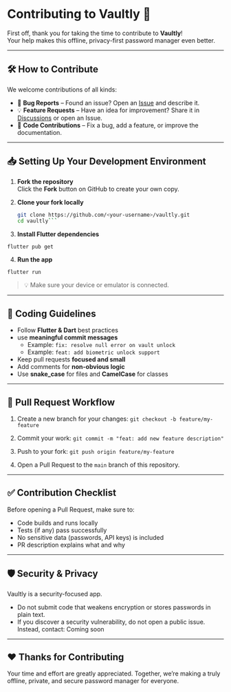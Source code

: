 # Contributing to Vaultly 🔐

First off, thank you for taking the time to contribute to **Vaultly**!  
Your help makes this offline, privacy-first password manager even better.  

---

## 🛠 How to Contribute

We welcome contributions of all kinds:

- 🐛 **Bug Reports** – Found an issue? Open an [Issue](../../issues) and describe it.
- 💡 **Feature Requests** – Have an idea for improvement? Share it in [Discussions](../../discussions) or open an Issue.
- 🔧 **Code Contributions** – Fix a bug, add a feature, or improve the documentation.

---

## 📥 Setting Up Your Development Environment

1. **Fork the repository**  
   Click the **Fork** button on GitHub to create your own copy.

2. **Clone your fork locally**

   ```bash
   git clone https://github.com/<your-username>/vaultly.git
   cd vaultly```

3. **Install Flutter dependencies**

`flutter pub get`

4. **Run the app**

`flutter run`

>💡 Make sure your device or emulator is connected.

---

## 📏 Coding Guidelines

- Follow **Flutter & Dart** best practices
- use **meaningful commit messages**
  - Example: `fix: resolve null error on vault unlock`
  - Example: `feat: add biometric unlock support`
- Keep pull requests **focused and small**
- Add comments for **non-obvious logic**
- Use **snake_case** for files and **CamelCase** for classes

---

## 🔀 Pull Request Workflow

1. Create a new branch for your changes:
`git checkout -b feature/my-feature`

2. Commit your work:
`git commit -m "feat: add new feature description"`

3. Push to your fork:
`git push origin feature/my-feature`

4. Open a Pull Request to the `main` branch of this repository.

---

## ✅ Contribution Checklist

Before opening a Pull Request, make sure to:

- Code builds and runs locally
- Tests (if any) pass successfully
- No sensitive data (passwords, API keys) is included
- PR description explains what and why

---

## 🛡 Security & Privacy

Vaultly is a security-focused app.

- Do not submit code that weakens encryption or stores passwords in plain text.
- If you discover a security vulnerability, do not open a public issue.
Instead, contact: Coming soon

---

## ❤️ Thanks for Contributing

Your time and effort are greatly appreciated.
Together, we’re making a truly offline, private, and secure password manager for everyone.
